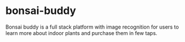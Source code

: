 # bonsai-buddy
Bonsai buddy is a full stack platform with image recognition for users to learn more about indoor plants and purchase them in few taps.
